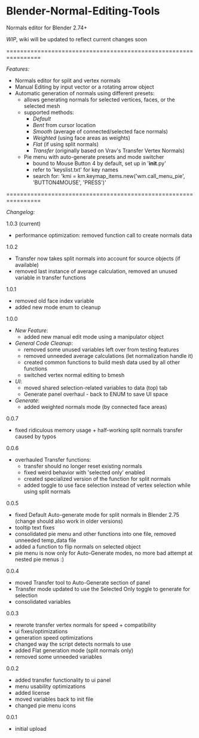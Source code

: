 # Blender-Normal-Editing-Tools
  
Normals editor for Blender 2.74+
  
  
*WIP*, wiki will be updated to reflect current changes soon  
  
================================================================  
  
*Features:*  
- Normals editor for split and vertex normals
- Manual Editing by input vector or a rotating arrow object
- Automatic generation of normals using different presets:
  - allows generating normals for selected vertices, faces, or the selected mesh
  - supported methods:
    - *Default*
    - *Bent* from cursor location
	- *Smooth* (average of connected/selected face normals)
	- *Weighted* (using face areas as weights)
	- *Flat* (if using split normals)
	- *Transfer* (originally based on Vrav's Transfer Vertex Normals)
  - Pie menu with auto-generate presets and mode switcher
    - bound to Mouse Button 4 by default, set up in '__init__.py'
    - refer to 'keyslist.txt' for key names
    - search for: 'kmi = km.keymap_items.new('wm.call_menu_pie', 'BUTTON4MOUSE', 'PRESS')'  
  
================================================================  
  
*Changelog:*  
  
1.0.3 (current)  
- performance optimization: removed function call to create normals data  
   
1.0.2  
- Transfer now takes split normals into account for source objects (if available)
- removed last instance of average calculation, removed an unused variable in transfer functions  
  
1.0.1
- removed old face index variable
- added new mode enum to cleanup  
  
1.0.0  
- *New Feature*:
  - added new manual edit mode using a manipulator object
- *General Code Cleanup*:
  - removed some unused variables left over from testing features
  - removed unneeded average calculations (let normalization handle it)
  - created common functions to build mesh data used by all other functions
  - switched vertex normal editing to bmesh
- *UI*:
  - moved shared selection-related variables to data (top) tab
  - Generate panel overhaul - back to ENUM to save UI space
- *Generate*:
  - added weighted normals mode (by connected face areas)  
  
0.0.7
- fixed ridiculous memory usage + half-working split normals transfer caused by typos  
  
0.0.6    
- overhauled Transfer functions:
  - transfer should no longer reset existing normals
  - fixed weird behavior with 'selected only' enabled
  - created specialized version of the function for split normals
  - added toggle to use face selection instead of vertex selection while using split normals  
  
0.0.5  
- fixed Default Auto-generate mode for split normals in Blender 2.75 (change should also work in older versions)
- tooltip text fixes
- consolidated pie menu and other functions into one file, removed unneeded temp_data file
- added a function to flip normals on selected object
- pie menu is now only for Auto-Generate modes, no more bad attempt at nested pie menus :)  
  
0.0.4  
- moved Transfer tool to Auto-Generate section of panel
- Transfer mode updated to use the Selected Only toggle to generate for selection
- consolidated variables  
  
0.0.3  
- rewrote transfer vertex normals for speed + compatibility
- ui fixes/optimizations
- generation speed optimizations
- changed way the script detects normals to use
- added Flat generation mode (split normals only)
- removed some unneeded variables  
  
0.0.2  
- added transfer functionality to ui panel
- menu usability optimizations
- added license
- moved variables back to init file
- changed pie menu icons
  
0.0.1  
- initial upload  
  